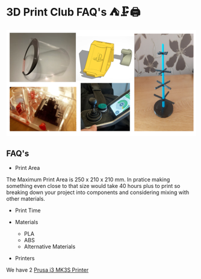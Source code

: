 # 3D Print Club FAQ's ⛺🗜️🖨️

![Images of Examples of 3D Print Club Models, a 'mood' tree, playstation controller holder, DIY PPE and a maze](images/3dMontage.png)

## FAQ's

 * Print Area

The Maximum Print Area is 250 x 210 x 210 mm. In pratice making something even close to that size would take 40 hours plus to print so breaking down your project into components and considering mixing with other materials.

 * Print Time

 * Materials
   * PLA
   * ABS
   * Alternative Materials

 * Printers 

We have 2 [Prusa i3 MK3S Printer](https://www.prusa3d.com/category/original-prusa-i3-mk3s/)
